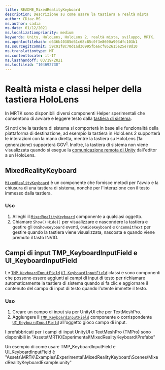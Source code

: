 ```yaml
---
title: README_MixedRealityKeyboard
description: Descrizione su come usare la tastiera a realtà mista
author: CDiaz-MS
ms.author: cadia
ms.date: 01/12/2021
ms.localizationpriority: medium
keywords: Unity, HoloLens, HoloLens 2, realtà mista, sviluppo, MRTK,
ms.openlocfilehash: d636b40385d61c68c85c0f3e8600a903dfc103b1
ms.sourcegitcommit: 59c91f8c70d1ad30995fba6cf862615e25e78d10
ms.translationtype: MT
ms.contentlocale: it-IT
ms.lasthandoff: 03/19/2021
ms.locfileid: "104692738"
---
```

# <a name="mixed-reality-and-hololens-keyboard-helper-classes"></a>Realtà mista e classi helper della tastiera HoloLens

In MRTK sono disponibili diversi componenti Helper sperimentali che consentono di avviare e leggere testo dalla [tastiera di sistema](../../README_SystemKeyboard.md).

Si noti che la tastiera di sistema si comporterà in base alle funzionalità della piattaforma di destinazione, ad esempio la tastiera in HoloLens 2 supporterà le interazioni con la mano diretta, mentre la tastiera su HoloLens (1a generazione) supporterà GGV<sup>[1](https://docs.microsoft.com/windows/mixed-reality/gaze)</sup>. Inoltre, la tastiera di sistema non viene visualizzata quando si esegue la [comunicazione remota di Unity](../../Tools/HolographicRemoting.md) dall'editor a un HoloLens.

## <a name="mixedrealitykeyboard"></a>MixedRealityKeyboard

[`MixedRealityKeyboard`](xref:Microsoft.MixedReality.Toolkit.Experimental.UI.MixedRealityKeyboard) è un componente che fornisce metodi per l'avvio e la chiusura di una tastiera di sistema, nonché per l'interazione con il testo immesso dalla tastiera.  

### <a name="how-to-use"></a>Uso

1. Alleghi il [`MixedRealityKeyboard`](xref:Microsoft.MixedReality.Toolkit.Experimental.UI.MixedRealityKeyboard) componente a qualsiasi oggetto.
2. Chiamare `Show()` `Hide()` per visualizzare e nascondere la tastiera e gestire gli `OnShowKeyboard` eventi, `OnHideKeyboard` e `OnCommitText` per gestire quando la tastiera viene visualizzata, nascosta e quando viene premuto il tasto INVIO.

## <a name="input-fields-tmp_keyboardinputfield-and-ui_keyboardinputfield"></a>Campi di input TMP_KeyboardInputField e UI_KeyboardInputField

Le [`TMP_KeyboardInputField`](xref:Microsoft.MixedReality.Toolkit.Experimental.UI.TMP_KeyboardInputField) [`UI_KeyboardInputField`](xref:Microsoft.MixedReality.Toolkit.Experimental.UI.UI_KeyboardInputField) classi e sono componenti che possono essere aggiunti ai campi di input di testo per richiamare automaticamente la tastiera di sistema quando si fa clic e aggiornare il contenuto del campo di input di testo quando l'utente immette il testo.

### <a name="how-to-use"></a>Uso

1. Creare un campo di input sia per UnityUI che per TextMeshPro.
2. Aggiungere il [`TMP_KeyboardInputField`](xref:Microsoft.MixedReality.Toolkit.Experimental.UI.TMP_KeyboardInputField) componente o corrispondente [`UI_KeyboardInputField`](xref:Microsoft.MixedReality.Toolkit.Experimental.UI.UI_KeyboardInputField) all'oggetto gioco campo di input.

I prefabbricati per i campi di input UnityUI e TextMeshPro (TMPro) sono disponibili in "Assets\MRTK\Experimental\MixedRealityKeyboard\Prefabs"

Un esempio di come usare TMP_KeyboardInputField e UI_KeyboardInputField è "Assets\MRTK\Examples\Experimental\MixedRealityKeyboard\Scenes\MixedRealityKeyboardExample.unity"
